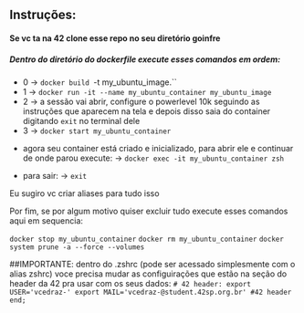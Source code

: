 ## Instruções:

#### Se vc ta na 42 clone esse repo no seu diretório goinfre

##### Dentro do diretório do dockerfile execute esses comandos em ordem:

- 0 -> `docker build `-t my_ubuntu_image.``
- 1 -> `docker run -it --name my_ubuntu_container my_ubuntu_image`
- 2 -> a sessão vai abrir, configure o powerlevel 10k seguindo as instruções que aparecem na tela e depois disso saia do container digitando `exit` no terminal dele
- 3 -> `docker start my_ubuntu_container`

* agora seu container está criado e inicializado, para abrir ele e continuar de onde parou execute:
-> `docker exec -it my_ubuntu_container zsh`

* para sair:
-> `exit`

Eu sugiro vc criar aliases para tudo isso

Por fim, se por algum motivo quiser excluir tudo execute esses comandos aqui em sequencia:

`docker stop my_ubuntu_container`
`docker rm my_ubuntu_container`
`docker system prune -a --force --volumes`

##IMPORTANTE:
dentro do .zshrc (pode ser acessado simplesmente com o alias zshrc) voce precisa mudar as configuirações que estão na seção do header da 42 pra usar com os seus dados:
``# 42 header:
export USER='vcedraz-'
export MAIL='vcedraz-@student.42sp.org.br'
#42 header end;``
